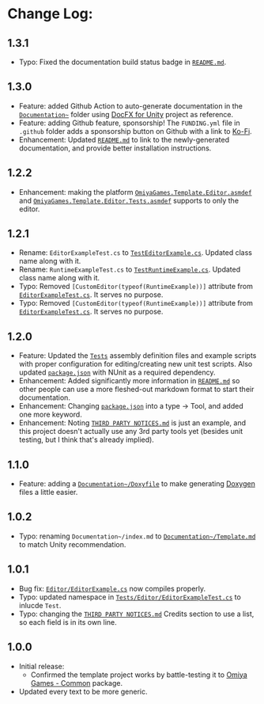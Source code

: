 # Change Log:

## 1.3.1

- Typo: Fixed the documentation build status badge in [`README.md`](https://github.com/OmiyaGames/template-unity-package/README.md).

## 1.3.0

- Feature: added Github Action to auto-generate documentation in the [`Documentation~`](https://github.com/OmiyaGames/template-unity-package/Documentation~) folder using [DocFX for Unity](https://github.com/NormandErwan/DocFxForUnity) project as reference.
- Feature: adding Github feature, sponsorship!  The `FUNDING.yml` file in `.github` folder adds a sponsorship button on Github with a link to [Ko-Fi](https://ko-fi.com/omiyagames).
- Enhancement: Updated [`README.md`](https://github.com/OmiyaGames/template-unity-package/README.md) to link to the newly-generated documentation, and provide better installation instructions.

## 1.2.2

- Enhancement: making the platform [`OmiyaGames.Template.Editor.asmdef`](https://github.com/OmiyaGames/template-unity-package/Editor/OmiyaGames.Template.Editor.asmdef) and [`OmiyaGames.Template.Editor.Tests.asmdef`](https://github.com/OmiyaGames/template-unity-package/Tests/Editor/OmiyaGames.Template.Editor.Tests.asmdef) supports to only the editor.

## 1.2.1

- Rename: `EditorExampleTest.cs` to [`TestEditorExample.cs`](https://github.com/OmiyaGames/template-unity-package/Tests/Editor/TestEditorExample.cs). Updated class name along with it.
- Rename: `RuntimeExampleTest.cs` to [`TestRuntimeExample.cs`](https://github.com/OmiyaGames/template-unity-package/Tests/Editor/TestRuntimeExample.cs). Updated class name along with it.
- Typo: Removed `[CustomEditor(typeof(RuntimeExample))]` attribute from [`EditorExampleTest.cs`](https://github.com/OmiyaGames/template-unity-package/Tests/Editor/TestEditorExample.cs). It serves no purpose.
- Typo: Removed `[CustomEditor(typeof(RuntimeExample))]` attribute from [`EditorExampleTest.cs`](https://github.com/OmiyaGames/template-unity-package/Tests/Editor/TestEditorExample.cs). It serves no purpose.

## 1.2.0

- Feature: Updated the [`Tests`](https://github.com/OmiyaGames/template-unity-package/Tests) assembly definition files and example scripts with proper configuration for editing/creating new unit test scripts. Also updated [`package.json`](https://github.com/OmiyaGames/template-unity-package/package.json) with NUnit as a required dependency.
- Enhancement: Added significantly more information in [`README.md`](https://github.com/OmiyaGames/template-unity-package/README.md) so other people can use a more fleshed-out markdown format to start their documentation.
- Enhancement: Changing [`package.json`](https://github.com/OmiyaGames/template-unity-package/package.json) into a type -> Tool, and added one more keyword.
- Enhancement: Noting [`THIRD PARTY NOTICES.md`](https://github.com/OmiyaGames/template-unity-package/THIRD%20PARTY%20NOTICES.md) is just an example, and this project doesn't actually use any 3rd party tools yet (besides unit testing, but I think that's already implied).

## 1.1.0

- Feature: adding a [`Documentation~/Doxyfile`](https://github.com/OmiyaGames/template-unity-package/Documentation~/Doxyfile) to make generating [Doxygen](http://doxygen.nl/) files a little easier.

## 1.0.2

- Typo: renaming `Documentation~/index.md` to [`Documentation~/Template.md`](https://github.com/OmiyaGames/template-unity-package/Documentation~/Template.md) to match Unity recommendation.

## 1.0.1

- Bug fix: [`Editor/EditorExample.cs`](https://github.com/OmiyaGames/template-unity-package/Editor/EditorExample.cs) now compiles properly.
- Typo: updated namespace in [`Tests/Editor/EditorExampleTest.cs`](https://github.com/OmiyaGames/template-unity-package/Tests/Editor/EditorExampleTest.cs) to inlucde `Test`.
- Typo: changing the [`THIRD PARTY NOTICES.md`](https://github.com/OmiyaGames/template-unity-package/THIRD%20PARTY%20NOTICES.md) Credits section to use a list, so each field is in its own line.

## 1.0.0

- Initial release:
    - Confirmed the template project works by battle-testing it to [Omiya Games - Common](https://github.com/OmiyaGames/omiya-games-common) package.
- Updated every text to be more generic.
